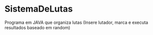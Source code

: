 # SistemaDeLutas

Programa em JAVA que organiza lutas (Insere lutador, marca e executa resultados baseado em random)
